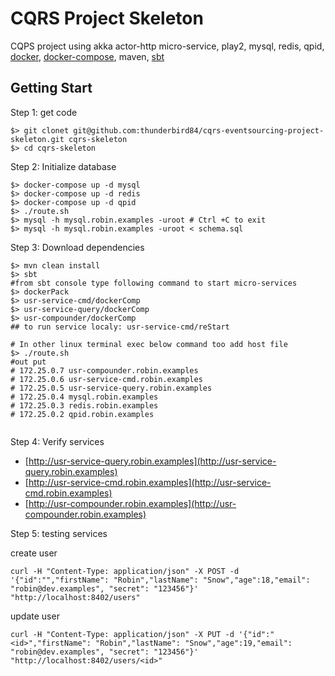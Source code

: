# CQRS Project Skeleton
 CQPS project using akka actor-http micro-service, play2, mysql, redis, qpid, [docker](https://docs.docker.com/engine/installation/), [docker-compose](https://docs.docker.com/compose/install/), maven, [sbt](http://www.scala-sbt.org/0.13/docs/Installing-sbt-on-Linux.html)
 
## Getting Start
Step 1: get code
```
$> git clonet git@github.com:thunderbird84/cqrs-eventsourcing-project-skeleton.git cqrs-skeleton
$> cd cqrs-skeleton  
```
Step 2: Initialize database
```
$> docker-compose up -d mysql
$> docker-compose up -d redis
$> docker-compose up -d qpid
$> ./route.sh
$> mysql -h mysql.robin.examples -uroot # Ctrl +C to exit
$> mysql -h mysql.robin.examples -uroot < schema.sql
```

Step 3: Download dependencies
```
$> mvn clean install
$> sbt
#from sbt console type following command to start micro-services
$> dockerPack
$> usr-service-cmd/dockerComp
$> usr-service-query/dockerComp
$> usr-compounder/dockerComp
## to run service localy: usr-service-cmd/reStart

# In other linux terminal exec below command too add host file
$> ./route.sh
#out put
# 172.25.0.7 usr-compounder.robin.examples
# 172.25.0.6 usr-service-cmd.robin.examples
# 172.25.0.5 usr-service-query.robin.examples
# 172.25.0.4 mysql.robin.examples
# 172.25.0.3 redis.robin.examples
# 172.25.0.2 qpid.robin.examples
 
```
Step 4: Verify services

* [http://usr-service-query.robin.examples](http://usr-service-query.robin.examples)
* [http://usr-service-cmd.robin.examples](http://usr-service-cmd.robin.examples)
* [http://usr-compounder.robin.examples](http://usr-compounder.robin.examples)

Step 5: testing services

create user
```
curl -H "Content-Type: application/json" -X POST -d '{"id":"","firstName": "Robin","lastName": "Snow","age":18,"email": "robin@dev.examples", "secret": "123456"}' "http://localhost:8402/users" 
```

update user
```
curl -H "Content-Type: application/json" -X PUT -d '{"id":"<id>","firstName": "Robin","lastName": "Snow","age":19,"email": "robin@dev.examples", "secret": "123456"}' "http://localhost:8402/users/<id>" 
```
 
 

